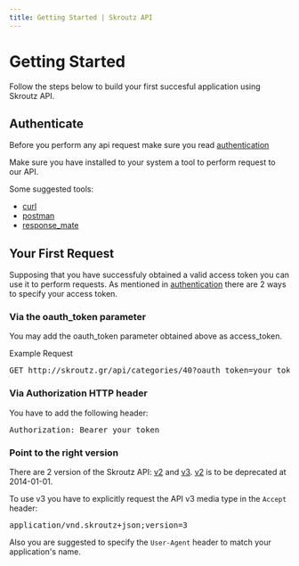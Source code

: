 ```yaml
---
title: Getting Started | Skroutz API
---
```


# Getting Started

Follow the steps below to build your first succesful application using
Skroutz API.

## Authenticate
Before you perform any api request make sure you read [authentication](../authentication)

Make sure you have installed to your system a tool to perform request to
our API.

Some suggested tools:

<ul class="api-tools">
  <li><a href="http://curl.haxx.se/">curl</a></li>
  <li>
    <a
href="https://chrome.google.com/webstore/detail/postman-rest-client/fdmmgilgnpjigdojojpjoooidkmcomcm">postman
    </a>
  </li>
  <li><a href="https://github.com/Zorbash/response_mate">response_mate</a></li>
</ul>

## Your First Request

Supposing that you have successfuly obtained a valid access token you can use it to perform requests.
As mentioned in [authentication](../authentication) there are 2 ways to specify your access token.

### Via the oauth_token parameter
You may add the oauth_token parameter obtained above as access_token.

Example Request

<pre class="terminal">
GET http://skroutz.gr/api/categories/40?oauth_token=your_token
</pre>

### Via Authorization HTTP header
You have to add the following header:

<pre class="terminal">
Authorization: Bearer your_token
</pre>


### Point to the right version
There are 2 version of the Skroutz API:
[v2](http://docs.skroutz.gr/apiv2/) and [v3](<%= relative_path_to('/v3') %>).
[v2](http://docs.skroutz.gr/apiv2/) is to be deprecated at 2014-01-01.

To use v3 you have to explicitly request the API v3 media type in the
`Accept` header:

<pre class="terminal">
application/vnd.skroutz+json;version=3
</pre>

Also you are suggested to specify the `User-Agent` header to match your application's name.
